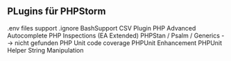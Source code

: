 ## PLugins für PHPStorm

.env files support
.ignore
BashSupport
CSV Plugin
PHP Advanced Autocomplete
PHP Inspections (EA Extended)
PHPStan / Psalm / Generics    --> nicht gefunden
PHP Unit code coverage
PHPUnit Enhancement
PHPUnit Helper
String Manipulation
